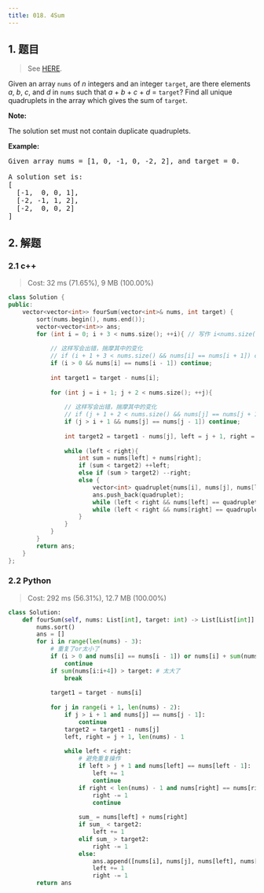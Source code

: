 ```yaml
---
title: 018. 4Sum
---
```


## 1. 题目

> See [HERE](https://leetcode.com/problems/4sum/).

<div><p>Given an array <code>nums</code> of <em>n</em> integers and an integer <code>target</code>, are there elements <em>a</em>, <em>b</em>, <em>c</em>, and <em>d</em> in <code>nums</code> such that <em>a</em> + <em>b</em> + <em>c</em> + <em>d</em> = <code>target</code>? Find all unique quadruplets in the array which gives the sum of <code>target</code>.</p>

<p><strong>Note:</strong></p>

<p>The solution set must not contain duplicate quadruplets.</p>

<p><strong>Example:</strong></p>

<pre>Given array nums = [1, 0, -1, 0, -2, 2], and target = 0.

A solution set is:
[
  [-1,  0, 0, 1],
  [-2, -1, 1, 2],
  [-2,  0, 0, 2]
]
</pre>
</div>

## 2. 解题

### 2.1 c++

> Cost: 32 ms (71.65%), 9 MB (100.00%)

```cpp
class Solution {
public:
    vector<vector<int>> fourSum(vector<int>& nums, int target) {
        sort(nums.begin(), nums.end());
        vector<vector<int>> ans;
        for (int i = 0; i + 3 < nums.size(); ++i){ // 写作 i<nums.size()-3 在nums为空时会出错
            
            // 这样写会出错，揣摩其中的变化
            // if (i + 1 + 3 < nums.size() && nums[i] == nums[i + 1]) continue;
            if (i > 0 && nums[i] == nums[i - 1]) continue;
            
            int target1 = target - nums[i];
            
            for (int j = i + 1; j + 2 < nums.size(); ++j){
                
                // 这样写会出错，揣摩其中的变化
                // if (j + 1 + 2 < nums.size() && nums[j] == nums[j + 1]) continue;
                if (j > i + 1 && nums[j] == nums[j - 1]) continue;
                
                int target2 = target1 - nums[j], left = j + 1, right = nums.size() - 1;
                
                while (left < right){
                    int sum = nums[left] + nums[right];
                    if (sum < target2) ++left;
                    else if (sum > target2) --right;
                    else {
                        vector<int> quadruplet{nums[i], nums[j], nums[left], nums[right]};
                        ans.push_back(quadruplet);
                        while (left < right && nums[left] == quadruplet[2]) ++left;
                        while (left < right && nums[right] == quadruplet[3]) --right;
                    }
                }
            }
        }
        return ans;
    }
};
```

### 2.2 Python

> Cost: 292 ms (56.31%), 12.7 MB (100.00%)

```python
class Solution:
    def fourSum(self, nums: List[int], target: int) -> List[List[int]]:
        nums.sort()
        ans = []
        for i in range(len(nums) - 3):
            # 重复了or太小了
            if (i > 0 and nums[i] == nums[i - 1]) or nums[i] + sum(nums[-3:]) < target:
                continue
            if sum(nums[i:i+4]) > target: # 太大了
                break
                
            target1 = target - nums[i]
            
            for j in range(i + 1, len(nums) - 2):
                if j > i + 1 and nums[j] == nums[j - 1]:
                    continue
                target2 = target1 - nums[j]
                left, right = j + 1, len(nums) - 1
                
                while left < right:
                    # 避免重复操作
                    if left > j + 1 and nums[left] == nums[left - 1]:
                        left += 1
                        continue
                    if right < len(nums) - 1 and nums[right] == nums[right + 1]:
                        right -= 1
                        continue
                        
                    sum_ = nums[left] + nums[right]
                    if sum_ < target2:
                        left += 1
                    elif sum_ > target2:
                        right -= 1
                    else:
                        ans.append([nums[i], nums[j], nums[left], nums[right]])
                        left += 1
                        right -= 1
        return ans
```
